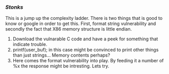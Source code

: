 ### *Stonks*
This is a jump up the complexity ladder. There is two things that is good to know or google in order to get this. First, format string vulnerability and secondly the fact that X86 memory structure is little endian.
1. Download the vulnarable C code and have a peek for something that indicate trouble.
2. printf(user_buf); in this case might be convinced to print other things than just strings... Memory contents perhaps?
3. Here comes the format vulnerability into play. By feeding it a number of %x the response might be intresting. Lets try.
